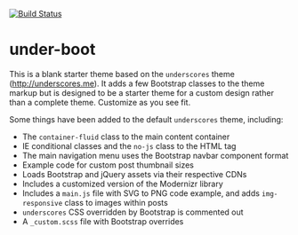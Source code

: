 [![Build Status](https://travis-ci.org/Automattic/_s.svg?branch=master)](https://travis-ci.org/Automattic/_s)

under-boot
==========

This is a blank starter theme based on the `underscores` theme (http://underscores.me). It adds a few Bootstrap classes to the theme markup but is designed to be a starter theme for a custom design rather than a complete theme. Customize as you see fit.

Some things have been added to the default `underscores` theme, including:

* The `container-fluid` class to the main content container
* IE conditional classes and the `no-js` class to the HTML tag
* The main navigation menu uses the Bootstrap navbar component format
* Example code for custom post thumbnail sizes
* Loads Bootstrap and jQuery assets via their respective CDNs
* Includes a customized version of the Modernizr library
* Includes a `main.js` file with SVG to PNG code example, and adds `img-responsive` class to images within posts
* `underscores` CSS overridden by Bootstrap is commented out
* A `_custom.scss` file with Bootstrap overrides

